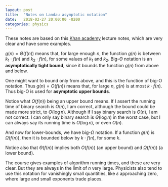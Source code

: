 ```yaml
---
layout: post
title:  "Notes on Landau asymptotic notation"
date:   2018-02-27 20:00:00 -0200
categories: physics
---
```


These notes are based on this [Khan academy][khan]
lecture notes, which are very clear and have some
examples.

$g(n) = \Theta(f(n))$ means that, for large enough $n$, 
the function $g(n)$ is between $k_1 \cdot f(n)$
and $k_2 \cdot f(n)$, for some values of $k_1$
and $k_2$. Big-$\Theta$ notation
is an **asymptotically tight bound**,
since it bounds the function $g(n)$
from above and below.

One might want to bound only from above, and
this is the function of big-O notation.
Thus $g(n) = O(f(n))$ means that,
for large $n$, $g(n)$ is at most $k \cdot f(n)$.
Thus big-O is used for **asymptotic upper
bounds**.

Notice what $O(f(n))$ being an upper bound
means. If I assert the running time
of binary search is $O(n)$, I am correct,
although the bound could be made more
strict, to $O(\log n)$. Although if I
say binary search is $\Theta(n)$,
I am not correct. I can only say
binary search is $\Theta(\log n)$ in the worst
case, but I can always say its running time
is $O(\log n)$, or even $O(n)$.

And now for lower-bounds, we have big-$\Omega$
notation. If a function $g(n)$ is
$\Omega(f(n))$, then it is bounded
below by $k \cdot f(n)$, for some $k$.

Notice also that $\Theta(f(n))$ implies
both $O(f(n))$ (an upper bound)
and $\Omega(f(n))$ (a lower bound).

The course gives examples of algorithm
running times, and these are very clear.
But they are always in the limit of
$n$ very large.
Physicists also tend to use this notation
for vanishingly small quantities, like
$\varepsilon$ approaching zero,
where large and small exponents trade places.

[khan]: https://www.khanacademy.org/computing/computer-science/algorithms/asymptotic-notation/a/asymptotic-notation
